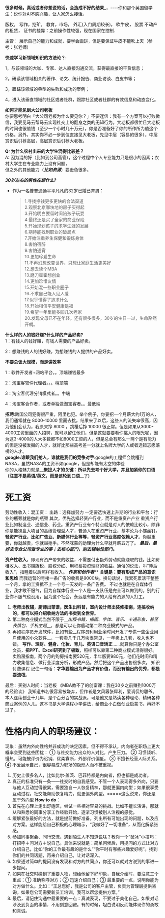 __很多时候，真话或者你想说的话，会造成不好的结果___，----你和那个英国留学生：说你对AI不感兴趣，让人家怎么接话。  

版权， 写作，挖矿， 教育，市场， 外汇(入门周期较长)， 吹牛皮， 股票
不动产的租赁， 证书的挂靠：之前操作性较强，现在国家在控制.  


主管： 展示自己的能力和成就，要学会画饼，但是要保证牛皮不能吹上天（参考：张老师）   

__快速学习新领域知识的方法论？__:  

1，与该领域的大咖、专家、达人直接沟通交流，获得最直接的干货信息；

2，研读该领域相关的著作、论文、统计报告、商业访谈、白皮书等；

3，跟踪该领域的典型的失败和成功的案例；

4，进入该垂直领域的社区或者社群，跟踪社区或者社群的有效信息和动态变化。

__如何才能见到大公司老板__  
你要思考明白「大公司老板为什么要见你？」不要迷信：我有一个方案可以打败微信，我要见马云帮马云实现社交上的翻身之类的无知行为。大老板都很忙且大老板的时间也很值钱（至少一个小时几十万元），你是否准备好了你的所作所为值这个价格。另外，其实你不必一步到位直接见大老板，先见中层（容易的很多），中层赏识后引荐高层，高层赏识后引荐大老板。

__Q: 为什么农村出来的大学生混得比较差？__  
A: 因为混的好（比如到公司高管），这个过程中个人专业能力只是很小的因素；农村大学生在专业能力上没有问题，  
但之外的其他能力（__*比如资源*__）要逊色很多。



___30岁左右的男性在想什么?___
- 作为一名普普通通平平凡凡的32岁已婚已育男：
  > 1.寻找挣钱更多更快的合法渠道  
  > 2.观察北京哪块地的房子买得起  
  > 3.开始明白要留时间陪孩子玩耍  
  > 4.最终还是买了全家的商业保险  
  > 5.开始规划孩子的求学生涯的发展  
  > 6.期待能找到职业的破局点  
  > 7.开始注重养生保健和锻炼身体  
  > 8.害怕宿醉  
  > 9.害怕通宵  
  > 10.更加珍爱生命  
  > 11.不再幻想改变世界，只想让家庭生活更美好  
  > 12.想去读个MBA  
  > 13.磨刀霍霍想创业  
  > 14.更加珍惜友情  
  > 15.开始混一些职业圈子  
  > 16.不求自己能人见人爱  
  > 17.似乎懂得了追求什么  
  > 18.开始相信平安健康是福  
  > 19.希望一年里能多回几次老家  
  > 20.发现父母已不在年轻。还有很多很多，30岁的生日一过，生命豁然开朗。



__什么样的人的钱好赚?什么样的产品好卖?__  
1：有钱人的钱好赚，有钱人需要的产品好卖。

2：想赚钱的人的钱好赚。为想赚钱的人提供的产品好卖。

__不要总谈大规模，而是讲效率__

1：软件开发者+网站平台。。顶端赚钱最多

2：淘宝客软件代理者。。。稍顶端

3：淘宝客代理分销模式者。。中端

4：淘宝客合作者，或者单独做淘宝客者。。最低端

__招聘__:跨国公司犯得很严重，阿里也犯。举个例子，你要招一个月薪大约1万的人，我们通常就在 8000-10000 里面去挑。结果来了以后，这些人的流失率很高，因为他们会认为，我原来挣 8000 ，跳槽后挣 10000 很正常。但是如果从3000-4000工资里面的人招聘，就可以留住他们，但是这就要要看你挑人的眼光呢，因为这3-4000的人大多数都不如8000工资的人，但是总会有那么一两个是有能力的但是没被发掘的人才，就好比那些高考差一分就上名牌大学的人或者选错志愿落榜的人才。  
__google:谁跟我们抢人，谁就是我们的竞争对手__:google的工程师会跳槽到NASA，虽然NASA的工资不如google，但是却能有太空的体验  
你的人格魅力就是__**聚拢人才**__的关键：所以先去考个好大学，并且加紧你的__**口语**__（注意不是英语/英文，而是该轮到__**口语**__了)


# 死工资
劳动性收入：混工资： 出路：选择加努力 一定要选快速上升期的行业和平台：行业的瓶颈就是你的瓶颈
其次，优先选择轻资产行业，而不是重资产产业
重资产行业比如制造业、通信业、药业。重资产行业有个特点就是对人的依赖比较小，除非你是能操盘大项目的高级管理型人才，普通人在重资产行业，基本沦为小螺丝钉。  
__轻资产行业，比如广告业、新媒体行业等等，轻资产行业高度依赖人才__。你越重要，你就越贵，你就越抢手。不然咪蒙的助理为什么早就月薪五万了。
__*最后，最好去专业公司做专业的事；去核心部门，别去辅助性部门。*__  

__资产性收入__，即现有资产带来的收益，不需要付出额外劳动就能赚取的钱，比如房租收入、出书赚版税、股权分红、用积蓄投资理财的收益。通俗的说法，叫“睡后收入”，指睡着以后照样有收入。
*****作家和创作者*******
__关键是：要有形成产品的意识和思维__
而我运营的号接一条广告的收费是9000块。换句话说，我累死累活干整整一个月，拿的工资抵不上一个号一天发的一条广告费。
不过也就是在自媒体行业，我才敢不服气，因为自媒体行业一个人是一支队伍是完全可以做到的。别的行业你不服气也没用，因为这个社会，永远是有能力的人给有资源的人打工。
1. __老师出教辅，厨师出菜谱，医生出科普，室内设计师出装修指南，连搞收纳的，都可以把介绍收纳方法的书卖到全世界__。
2. 第二种商业模式当然不限于__*出版书籍，插画、字体、音乐、卡通形象，甚至表情包、手机主题*__，都是可以让你启动第二种商业模式的产品。
3. 再如程序员开发软件，比如有些__程序员利用业余时间开发了专供一些企业用户使用的小众软件__，一套卖几千几万块很常见，一年卖上几套，收入也不错。
__写作、理财、健身、化妆、育儿、英语口音矫正__……就算你只是个办公室文员，__把PPT、Excel研究到了极致__，照样可以靠第二种商业模式活得很好。
卖购房指南，两个月的购房指南要520元，半年版要980元，他们花时间和精力收集信息、做行业深度分析，形成产品，然后把这个产品出售很多次。
知识付费课程
记住一句话：__才华要输出为产品才有价值，而没有输出的优秀，都是耍流氓__。

最后：买别人时间：当老板
《MBA教不了的创富课：我在30岁之前赚到1000万的经验谈》
我知道书名很容易被嫌弃，但作者是文风嚣张犀利，爱调侃的雕爷。本人连续创业十几年，是个百分百的实战派，可是他又是熟读各种理论、精研各种商业案例的人儿。这本书是大学课程小学讲法，给商业小白做创业启蒙书，再好不过了。

# 性格内向人的职场建议：
现象：虽然内外向性格并非成功的决定因素，但不得不承认，内向者在职场上更大概率会受到这些困扰：
① 与社交能力出众的人对比，产生压力。
② 习惯倾听、慢热，可能被评价为迟钝、优柔寡断，外部评价偏低。
③ 不擅长经营人际关系。
④ 不爱展示自己，很容易成为职场的隐形人而不被重视。  

1. 历史上很多名人，比如比尔·盖茨、巴菲特都是内向者，但也都是成功者。
2. 真正的标准只有一条——社交时的自我感受。不管一个人表现得多外向，只要与他人互动觉得很累，需要独自一人恢复精神，那就更偏内向型；如果很享受互动过程，社交能帮助恢复精力，就更偏外向型。=====这么说来，你还是属于外向型
__How to do__：
1. 首先在心理上走出舒适区，尝试一些相对容易的挑战。比如不擅长演讲，那就从和熟悉的同事分享工作经验开始，逐渐习惯被别人注视的感觉。
2. 缓解紧张最好的方法，就是提前做好准备，列出所有可能出现的问题，以及应对方案。这样能给自己积极的心理暗示，“我做好了一切准备”，从而化解紧张感。
3. 参加同事聚会、同行交流，遇到陌生人不知道说啥？教你一个“破冰”小技巧：打招呼＋问对方＋说自己。具体来说就是：简单问候后，用提问的方式让对方介绍自己，比如“你的工作最有趣的是什么”“你平时有哪些兴趣爱好呢”。找到你们的共同话题，再来介绍自己，让对话深入。
3. 如果通过简单的提问没有发现和对方的共同点，你还可以就对方说到的事进一步提问。
4. 如果在社交时碰到了重要人物，想给他留下好印象，自我介绍时，要注意三个重点：① 准确称呼对方；② 迅速介绍自己；③ 最重要的一点，说明你能为对方做什么。比如：“王总您好，我是公司的客户主管，负责为管理层提供咨询。如果您公司需要新员工培训，我可以帮您提供方案。”
5. 最后，请记住沟通中最重要的一点：真诚表现，不要过于美化自己。如果对话涉及到负面的事情，不用刻意回避。有的时候，坦白说明反而能体现你的勇敢和真诚。
